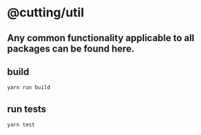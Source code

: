 # @cutting/util

## Any common functionality applicable to all packages can be found here.

## build

```sh
yarn run build
```

## run tests

```sh
yarn test
```